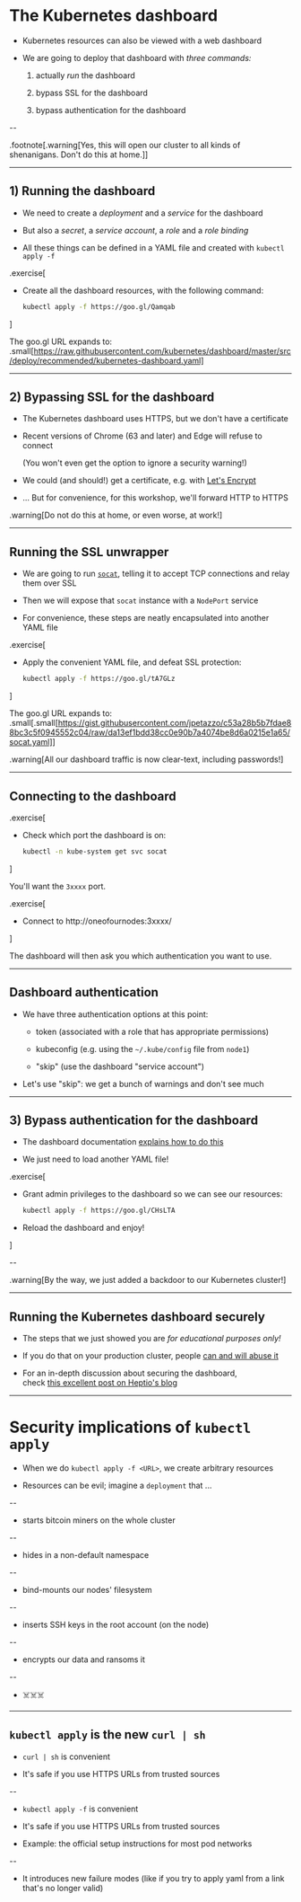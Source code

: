 # The Kubernetes dashboard

- Kubernetes resources can also be viewed with a web dashboard

- We are going to deploy that dashboard with *three commands:*

  1) actually *run* the dashboard

  2) bypass SSL for the dashboard

  3) bypass authentication for the dashboard


--

.footnote[.warning[Yes, this will open our cluster to all kinds of shenanigans. Don't do this at home.]]

---

## 1) Running the dashboard

- We need to create a *deployment* and a *service* for the dashboard

- But also a *secret*, a *service account*, a *role* and a *role binding*

- All these things can be defined in a YAML file and created with `kubectl apply -f`

.exercise[

- Create all the dashboard resources, with the following command:
  ```bash
  kubectl apply -f https://goo.gl/Qamqab
  ```

]

The goo.gl URL expands to:
<br/>
.small[https://raw.githubusercontent.com/kubernetes/dashboard/master/src/deploy/recommended/kubernetes-dashboard.yaml]

---


## 2) Bypassing SSL for the dashboard

- The Kubernetes dashboard uses HTTPS, but we don't have a certificate

- Recent versions of Chrome (63 and later) and Edge will refuse to connect

  (You won't even get the option to ignore a security warning!)

- We could (and should!) get a certificate, e.g. with [Let's Encrypt](https://letsencrypt.org/)

- ... But for convenience, for this workshop, we'll forward HTTP to HTTPS

.warning[Do not do this at home, or even worse, at work!]

---

## Running the SSL unwrapper

- We are going to run [`socat`](http://www.dest-unreach.org/socat/doc/socat.html), telling it to accept TCP connections and relay them over SSL

- Then we will expose that `socat` instance with a `NodePort` service

- For convenience, these steps are neatly encapsulated into another YAML file

.exercise[

- Apply the convenient YAML file, and defeat SSL protection:
  ```bash
  kubectl apply -f https://goo.gl/tA7GLz
  ```

]

The goo.gl URL expands to:
<br/>
.small[.small[https://gist.githubusercontent.com/jpetazzo/c53a28b5b7fdae88bc3c5f0945552c04/raw/da13ef1bdd38cc0e90b7a4074be8d6a0215e1a65/socat.yaml]]

.warning[All our dashboard traffic is now clear-text, including passwords!]

---

## Connecting to the dashboard

.exercise[

- Check which port the dashboard is on:
  ```bash
  kubectl -n kube-system get svc socat
  ```

]

You'll want the `3xxxx` port.


.exercise[

- Connect to http://oneofournodes:3xxxx/

<!-- ```open https://node1:3xxxx/``` -->

]

The dashboard will then ask you which authentication you want to use.

---

## Dashboard authentication

- We have three authentication options at this point:

  - token (associated with a role that has appropriate permissions)

  - kubeconfig (e.g. using the `~/.kube/config` file from `node1`)

  - "skip" (use the dashboard "service account")

- Let's use "skip": we get a bunch of warnings and don't see much

---

## 3) Bypass authentication for the dashboard

- The dashboard documentation [explains how to do this](https://github.com/kubernetes/dashboard/wiki/Access-control#admin-privileges)

- We just need to load another YAML file!

.exercise[

- Grant admin privileges to the dashboard so we can see our resources:
  ```bash
  kubectl apply -f https://goo.gl/CHsLTA
  ```

- Reload the dashboard and enjoy!

]

--

.warning[By the way, we just added a backdoor to our Kubernetes cluster!]

---

## Running the Kubernetes dashboard securely

- The steps that we just showed you are *for educational purposes only!*

- If you do that on your production cluster, people [can and will abuse it](https://blog.redlock.io/cryptojacking-tesla)

- For an in-depth discussion about securing the dashboard,
  <br/>
  check [this excellent post on Heptio's blog](https://blog.heptio.com/on-securing-the-kubernetes-dashboard-16b09b1b7aca)

---

# Security implications of `kubectl apply`

- When we do `kubectl apply -f <URL>`, we create arbitrary resources

- Resources can be evil; imagine a `deployment` that ...

--

  - starts bitcoin miners on the whole cluster

--

  - hides in a non-default namespace

--

  - bind-mounts our nodes' filesystem

--

  - inserts SSH keys in the root account (on the node)

--

  - encrypts our data and ransoms it

--

  - ☠️☠️☠️

---

## `kubectl apply` is the new `curl | sh`

- `curl | sh` is convenient

- It's safe if you use HTTPS URLs from trusted sources

--

- `kubectl apply -f` is convenient

- It's safe if you use HTTPS URLs from trusted sources

- Example: the official setup instructions for most pod networks

--

- It introduces new failure modes (like if you try to apply yaml from a link that's no longer valid)

